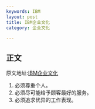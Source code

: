 ```yaml
---
keywords: IBM
layout: post
title: IBM企业文化
category: 企业文化

--- 
```


## 正文

原文地址:[IBM企业文化](http://wiki.mbalib.com/wiki/IBM%E4%BC%81%E4%B8%9A%E6%96%87%E5%8C%96)

1. 必须尊重个人。
2. 必须尽可能给予顾客最好的服务。
3. 必须追求优异的工作表现。